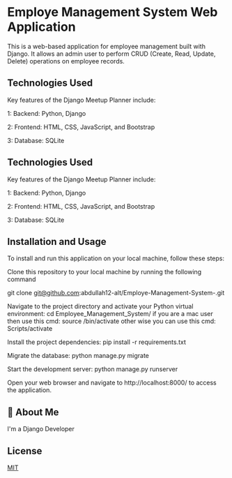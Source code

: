 
# Employe Management System Web Application

This is a web-based application for employee management built with Django. It allows an admin user to perform CRUD (Create, Read, Update, Delete) operations on employee records.


## Technologies Used

Key features of the Django Meetup Planner include:

1: Backend: Python, Django

2: Frontend: HTML, CSS, JavaScript, and Bootstrap

3: Database: SQLite


## Technologies Used

Key features of the Django Meetup Planner include:

1: Backend: Python, Django

2: Frontend: HTML, CSS, JavaScript, and Bootstrap

3: Database: SQLite


## Installation and Usage
To install and run this application on your local machine, follow these steps:

Clone this repository to your local machine by running the following command

git clone git@github.com:abdullah12-alt/Employe-Management-System-.git

Navigate to the project directory and activate your Python virtual environment:
cd Employee_Management_System/
if you are a mac user then use this cmd:
source /bin/activate
other wise you can use this cmd:
Scripts/activate

Install the project dependencies:
pip install -r requirements.txt

Migrate the database:
python manage.py migrate

Start the development server:
python manage.py runserver

Open your web browser and navigate to http://localhost:8000/ to access the application.

## 🚀 About Me
I'm a Django Developer 



## License

[MIT](https://choosealicense.com/licenses/mit/)


